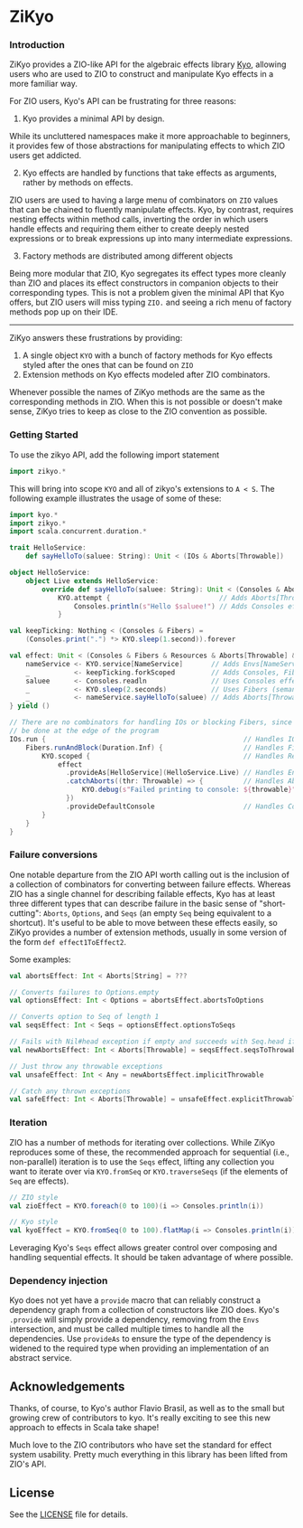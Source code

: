 # ZiKyo

### Introduction

ZiKyo provides a ZIO-like API for the algebraic effects library [Kyo](https://getkyo.io), allowing users who are used to ZIO to construct and manipulate Kyo effects in a more familiar way.

For ZIO users, Kyo's API can be frustrating for three reasons:
1. Kyo provides a minimal API by design. 

While its uncluttered namespaces make it more approachable to beginners, it provides few of those abstractions for manipulating effects to which ZIO users get addicted.

2. Kyo effects are handled by functions that take effects as arguments, rather by methods on effects.

ZIO users are used to having a large menu of combinators on `ZIO` values that can be chained to fluently manipulate effects. Kyo, by contrast, requires nesting effects within method calls, inverting the order in which users handle effects and requiring them either to create deeply nested expressions or to break expressions up into many intermediate expressions.

3. Factory methods are distributed among different objects

Being more modular that ZIO, Kyo segregates its effect types more cleanly than ZIO and places its effect constructors in companion objects to their corresponding types. This is not a problem given the minimal API that Kyo offers, but ZIO users will miss typing `ZIO.` and seeing a rich menu of factory methods pop up on their IDE.

---

ZiKyo answers these frustrations by providing:
1. A single object `KYO` with a bunch of factory methods for Kyo effects styled after the ones that can be found on `ZIO`
2. Extension methods on Kyo effects modeled after ZIO combinators.

Whenever possible the names of ZiKyo methods are the same as the corresponding methods in ZIO. When this is not possible or doesn't make sense, ZiKyo tries to keep as close to the ZIO convention as possible.

### Getting Started

To use the zikyo API, add the following import statement

```scala 
import zikyo.*
```

This will bring into scope `KYO` and all of zikyo's extensions to `A < S`. The following example illustrates the usage of some of these:

```scala 3
import kyo.*
import zikyo.*
import scala.concurrent.duration.*

trait HelloService:
	def sayHelloTo(saluee: String): Unit < (IOs & Aborts[Throwable])

object HelloService:
	object Live extends HelloService:
	    override def sayHelloTo(saluee: String): Unit < (Consoles & Aborts[Throwable]) =
            KYO.attempt {                           // Adds Aborts[Throwable] effect
                Consoles.println(s"Hello $saluee!") // Adds Consoles effect
			}

val keepTicking: Nothing < (Consoles & Fibers) =
	(Consoles.print(".") *> KYO.sleep(1.second)).forever

val effect: Unit < (Consoles & Fibers & Resources & Aborts[Throwable] & Envs[NameService]) = for {
    nameService <- KYO.service[NameService]       // Adds Envs[NameService] effect
    _           <- keepTicking.forkScoped         // Adds Consoles, Fibers, and Resources effects
    saluee      <- Consoles.readln                // Uses Consoles effect
    _           <- KYO.sleep(2.seconds)           // Uses Fibers (semantic blocking)
    _           <- nameService.sayHelloTo(saluee) // Adds Aborts[Throwable] effect
} yield ()

// There are no combinators for handling IOs or blocking Fibers, since this should
// be done at the edge of the program
IOs.run {                                                 // Handles IOs
    Fibers.runAndBlock(Duration.Inf) {                    // Handles Fibers
        KYO.scoped {                                      // Handles Resources
            effect
              .provideAs[HelloService](HelloService.Live) // Handles Envs[HelloService]
              .catchAborts((thr: Throwable) => {          // Handles Aborts[Throwable]
                  KYO.debug(s"Failed printing to console: ${throwable}")
              })
              .provideDefaultConsole                      // Handles Consoles
        }
    }
}
```

### Failure conversions

One notable departure from the ZIO API worth calling out is the inclusion of a collection of combinators for converting between failure effects. Whereas ZIO has a single channel for describing failable effects, Kyo has at least three different types that can describe failure in the basic sense of "short-cutting": `Aborts`, `Options`, and `Seqs` (an empty `Seq` being equivalent to a shortcut). It's useful to be able to move between these effects easily, so ZiKyo provides a number of extension methods, usually in some version of the form `def effect1ToEffect2`.

Some examples:

```scala 3
val abortsEffect: Int < Aborts[String] = ???

// Converts failures to Options.empty
val optionsEffect: Int < Options = abortsEffect.abortsToOptions

// Converts option to Seq of length 1
val seqsEffect: Int < Seqs = optionsEffect.optionsToSeqs

// Fails with Nil#head exception if empty and succeeds with Seq.head if non-empty
val newAbortsEffect: Int < Aborts[Throwable] = seqsEffect.seqsToThrowable

// Just throw any throwable exceptions
val unsafeEffect: Int < Any = newAbortsEffect.implicitThrowable

// Catch any thrown exceptions
val safeEffect: Int < Aborts[Throwable] = unsafeEffect.explicitThrowable
```

### Iteration

ZIO has a number of methods for iterating over collections. While ZiKyo reproduces some of these, the recommended approach for sequential (i.e., non-parallel) iteration is to use the `Seqs` effect, lifting any collection you want to iterate over via `KYO.fromSeq` or `KYO.traverseSeqs` (if the elements of `Seq` are effects).

```scala 3
// ZIO style
val zioEffect = KYO.foreach(0 to 100)(i => Consoles.println(i))

// Kyo style
val kyoEffect = KYO.fromSeq(0 to 100).flatMap(i => Consoles.println(i))
```

Leveraging Kyo's `Seqs` effect allows greater control over composing and handling sequential effects. It should be taken advantage of where possible.

### Dependency injection

Kyo does not yet have a `provide` macro that can reliably construct a dependency graph from a collection of constructors like ZIO does. Kyo's `.provide` will simply provide a dependency, removing from the `Envs` intersection, and must be called multiple times to handle all the dependencies. Use `provideAs` to ensure the type of the dependency is widened to the required type when providing an implementation of an abstract service.

## Acknowledgements

Thanks, of course, to Kyo's author Flavio Brasil, as well as to the small but growing crew of contributors to kyo. It's really exciting to see this new approach to effects in Scala take shape! 

Much love to the ZIO contributors who have set the standard for effect system usability. Pretty much everything in this library has been lifted from ZIO's API.


License
-------

See the [LICENSE](https://github.com/getkyo/kyo/blob/master/LICENSE.txt) file for details.
 
